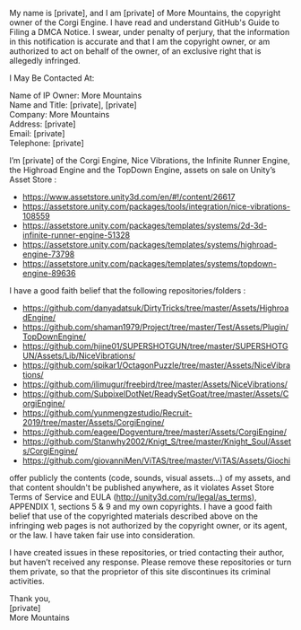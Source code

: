 My name is [private], and I am [private] of More Mountains, the copyright owner of the Corgi Engine. I have read and understand GitHub's Guide to Filing a DMCA Notice. I swear, under penalty of perjury, that the information in this notification is accurate and that I am the copyright owner, or am authorized to act on behalf of the owner, of an exclusive right that is allegedly infringed.  

I May Be Contacted At:  

Name of IP Owner: More Mountains  
Name and Title: [private], [private]  
Company: More Mountains  
Address: [private]  
Email: [private]  
Telephone: [private]  

I’m [private] of the Corgi Engine, Nice Vibrations, the Infinite Runner Engine, the Highroad Engine and the TopDown Engine, assets on sale on Unity’s Asset Store :  
* https://www.assetstore.unity3d.com/en/#!/content/26617  
* https://assetstore.unity.com/packages/tools/integration/nice-vibrations-108559  
* https://assetstore.unity.com/packages/templates/systems/2d-3d-infinite-runner-engine-51328  
* https://assetstore.unity.com/packages/templates/systems/highroad-engine-73798  
* https://assetstore.unity.com/packages/templates/systems/topdown-engine-89636  

I have a good faith belief that the following repositories/folders :  
* https://github.com/danyadatsuk/DirtyTricks/tree/master/Assets/HighroadEngine/  
* https://github.com/shaman1979/Project/tree/master/Test/Assets/Plugin/TopDownEngine/  
* https://github.com/hjine01/SUPERSHOTGUN/tree/master/SUPERSHOTGUN/Assets/Lib/NiceVibrations/  
* https://github.com/spikar1/OctagonPuzzle/tree/master/Assets/NiceVibrations/  
* https://github.com/ilimugur/freebird/tree/master/Assets/NiceVibrations/  
* https://github.com/SubpixelDotNet/ReadySetGoat/tree/master/Assets/CorgiEngine/  
* https://github.com/yunmengzestudio/Recruit-2019/tree/master/Assets/CorgiEngine/  
* https://github.com/eagee/Dogventure/tree/master/Assets/CorgiEngine/  
* https://github.com/Stanwhy2002/Knigt_S/tree/master/Knight_Soul/Assets/CorgiEngine/  
* https://github.com/giovanniMen/ViTAS/tree/master/ViTAS/Assets/Giochi  

offer publicly the contents (code, sounds, visual assets…) of my assets, and that content shouldn't be published anywhere, as it violates Asset Store Terms of Service and EULA (http://unity3d.com/ru/legal/as_terms), APPENDIX 1, sections 5 & 9 and my own copyrights. I have a good faith belief that use of the copyrighted materials described above on the infringing web pages is not authorized by the copyright owner, or its agent, or the law. I have taken fair use into consideration.  

I have created issues in these repositories, or tried contacting their author, but haven’t received any response. Please remove these repositories or turn them private, so that the proprietor of this site discontinues its criminal activities.  

Thank you,  
[private]  
More Mountains
